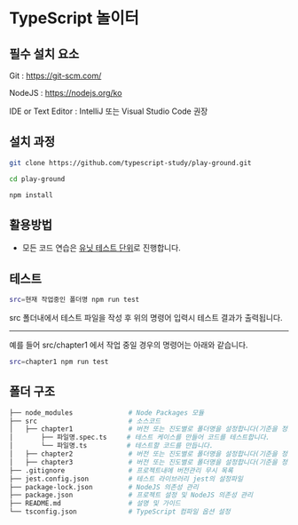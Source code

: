 # TypeScript 놀이터

## 필수 설치 요소
Git : <https://git-scm.com/>

NodeJS : <https://nodejs.org/ko>

IDE or Text Editor : IntelliJ 또는 Visual Studio Code 권장

## 설치 과정
```bash
git clone https://github.com/typescript-study/play-ground.git

cd play-ground

npm install
```

## 활용방법
- 모든 코드 연습은 [유닛 테스트 단위](https://ko.wikipedia.org/wiki/%EC%9C%A0%EB%8B%9B_%ED%85%8C%EC%8A%A4%ED%8A%B8)로 진행합니다.

## 테스트
```bash
src=현재 작업중인 폴더명 npm run test
```
src 폴더내에서 테스트 파일을 작성 후 위의 명령어 입력시 테스트 결과가 출력됩니다.

---

예를 들어 src/chapter1 에서 작업 중일 경우의 명령어는 아래와 같습니다.
```bash
src=chapter1 npm run test
```

## 폴더 구조
```bash
├── node_modules              # Node Packages 모듈
├── src                       # 소스코드
│   ├── chapter1              # 버전 또는 진도별로 폴더명을 설정합니다(기준을 정할 예정)
│       ├── 파일명.spec.ts     # 테스트 케이스를 만들어 코드를 테스트합니다. 
│       └── 파일명.ts          # 테스트할 코드를 만듭니다.
│   ├── chapter2              # 버전 또는 진도별로 폴더명을 설정합니다(기준을 정할 예정)
│   ├── chapter3              # 버전 또는 진도별로 폴더명을 설정합니다(기준을 정할 예정)
├── .gitignore                # 프로젝트내에 버전관리 무시 목록
├── jest.config.json          # 테스트 라이브러리 jest의 설정파일
├── package-lock.json         # NodeJS 의존성 관리
├── package.json              # 프로젝트 설정 및 NodeJS 의존성 관리
├── README.md                 # 설명 및 가이드
└── tsconfig.json             # TypeScript 컴파일 옵션 설정
```
